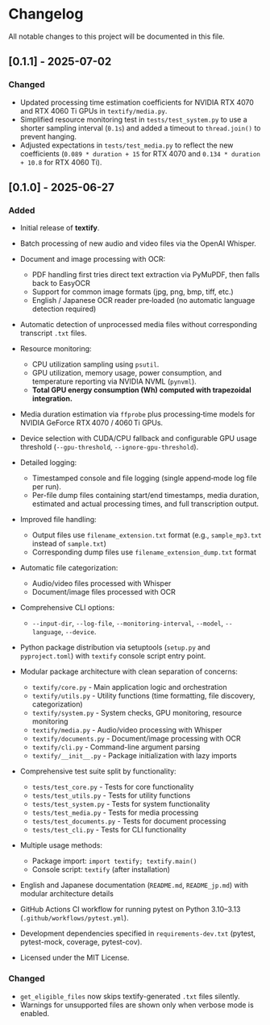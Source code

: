 # Changelog

All notable changes to this project will be documented in this file.

## [0.1.1] - 2025-07-02

### Changed

* Updated processing time estimation coefficients for NVIDIA RTX 4070 and RTX 4060 Ti GPUs in `textify/media.py`.
* Simplified resource monitoring test in `tests/test_system.py` to use a shorter sampling interval (`0.1s`) and added a timeout to `thread.join()` to prevent hanging.
* Adjusted expectations in `tests/test_media.py` to reflect the new coefficients (`0.089 * duration + 15` for RTX 4070 and `0.134 * duration + 10.8` for RTX 4060 Ti).

## \[0.1.0] - 2025-06-27

### Added

* Initial release of **textify**.
* Batch processing of new audio and video files via the OpenAI Whisper.
* Document and image processing with OCR:
  * PDF handling first tries direct text extraction via PyMuPDF, then falls back to EasyOCR
  * Support for common image formats (jpg, png, bmp, tiff, etc.)
  * English / Japanese OCR reader pre‑loaded (no automatic language detection required)
* Automatic detection of unprocessed media files without corresponding transcript `.txt` files.
* Resource monitoring:

  * CPU utilization sampling using `psutil`.
  * GPU utilization, memory usage, power consumption, and temperature reporting via NVIDIA NVML (`pynvml`).
  * **Total GPU energy consumption (Wh) computed with trapezoidal integration.**
* Media duration estimation via `ffprobe` plus processing‑time models for NVIDIA GeForce RTX 4070 / 4060 Ti GPUs.
* Device selection with CUDA/CPU fallback and configurable GPU usage threshold (`--gpu-threshold`, `--ignore-gpu-threshold`).
* Detailed logging:

  * Timestamped console and file logging (single append‑mode log file per run).
  * Per-file dump files containing start/end timestamps, media duration, estimated and actual processing times, and full transcription output.
* Improved file handling:
  * Output files use `filename_extension.txt` format (e.g., `sample_mp3.txt` instead of `sample.txt`)
  * Corresponding dump files use `filename_extension_dump.txt` format
* Automatic file categorization:
  * Audio/video files processed with Whisper
  * Document/image files processed with OCR
* Comprehensive CLI options:

  * `--input-dir`, `--log-file`, `--monitoring-interval`, `--model`, `--language`, `--device`.
* Python package distribution via setuptools (`setup.py` and `pyproject.toml`) with `textify` console script entry point.
* Modular package architecture with clean separation of concerns:
  * `textify/core.py` - Main application logic and orchestration
  * `textify/utils.py` - Utility functions (time formatting, file discovery, categorization)
  * `textify/system.py` - System checks, GPU monitoring, resource monitoring
  * `textify/media.py` - Audio/video processing with Whisper
  * `textify/documents.py` - Document/image processing with OCR
  * `textify/cli.py` - Command-line argument parsing
  * `textify/__init__.py` - Package initialization with lazy imports
* Comprehensive test suite split by functionality:
  * `tests/test_core.py` - Tests for core functionality
  * `tests/test_utils.py` - Tests for utility functions
  * `tests/test_system.py` - Tests for system functionality
  * `tests/test_media.py` - Tests for media processing
  * `tests/test_documents.py` - Tests for document processing
  * `tests/test_cli.py` - Tests for CLI functionality
* Multiple usage methods:
  * Package import: `import textify; textify.main()`
  * Console script: `textify` (after installation)
* English and Japanese documentation (`README.md`, `README_jp.md`) with modular architecture details
* GitHub Actions CI workflow for running pytest on Python 3.10–3.13 (`.github/workflows/pytest.yml`).
* Development dependencies specified in `requirements-dev.txt` (pytest, pytest-mock, coverage, pytest-cov).
* Licensed under the MIT License.

### Changed

* `get_eligible_files` now skips textify-generated `.txt` files silently.
* Warnings for unsupported files are shown only when verbose mode is enabled.

